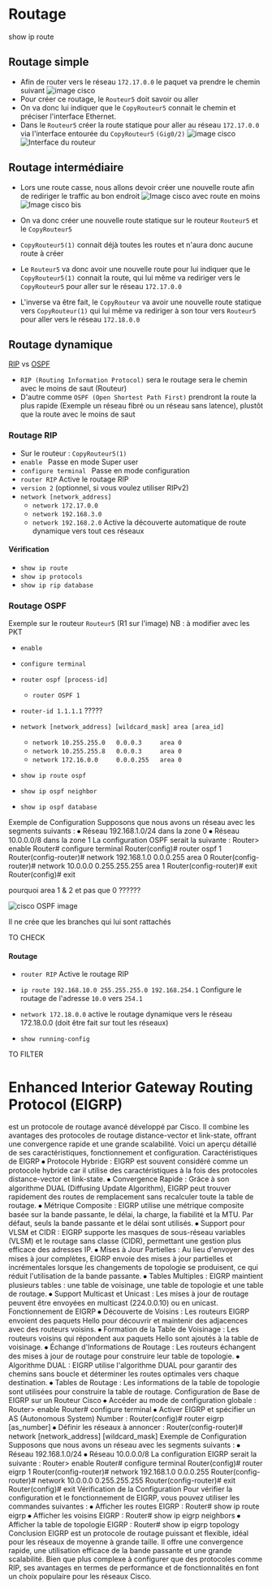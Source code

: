 # Routage
show ip route
## Routage simple
- Afin de router vers le réseau `172.17.0.0` le paquet va prendre le chemin suivant
![image cisco](https://github.com/Altherneum/.github/blob/main/note/assets/images/PacketTracer_hxJE4ozS93.png?raw=true)
- Pour créer ce routage, le `Routeur5` doit savoir ou aller
- On va donc lui indiquer que le `CopyRouteur5` connait le chemin et préciser l'interface Ethernet.
- Dans le `Routeur5` créer la route statique pour aller au réseau `172.17.0.0` via l'interface entourée du `CopyRouteur5` `(Gig0/2)`
![image cisco](https://github.com/Altherneum/.github/blob/main/note/assets/images/PacketTracer_nD1Ro5DoIZ.png?raw=true)
![Interface du routeur](https://github.com/Altherneum/.github/blob/main/note/assets/images/PacketTracer_FvUjtKC88s.png?raw=true)

## Routage intermédiaire
- Lors une route casse, nous allons devoir créer une nouvelle route afin de rediriger le traffic au bon endroit
![Image cisco avec route en moins](https://github.com/Altherneum/.github/blob/main/note/assets/images/PacketTracer_1LaxJbFkfa.png?raw=true)
![Image cisco bis](https://github.com/Altherneum/.github/blob/main/note/assets/images/PacketTracer_xEZwjLLbZI.png?raw=true)
- On va donc créer une nouvelle route statique sur le routeur `Routeur5` et le `CopyRouteur5`
- `CopyRouteur5(1)` connait déjà toutes les routes et n'aura donc aucune route à créer

- Le `Routeur5` va donc avoir une nouvelle route pour lui indiquer que le `CopyRouteur5(1)` connait la route, qui lui même va rediriger vers le `CopyRouteur5` pour aller sur le réseau `172.17.0.0`
- L'inverse va être fait, le `CopyRouteur` va avoir une nouvelle route statique vers `CopyRouteur(1)` qui lui même va rediriger à son tour vers `Routeur5` pour aller vers le réseau `172.18.0.0`

## Routage dynamique
[RIP](https://fr.wikipedia.org/wiki/Routing_Information_Protocol) vs [OSPF](https://fr.wikipedia.org/wiki/Open_Shortest_Path_First)
- `RIP (Routing Information Protocol)` sera le routage sera le chemin avec le moins de saut (Routeur)
- D'autre comme `OSPF (Open Shortest Path First)` prendront la route la plus rapide (Exemple un réseau fibré ou un réseau sans latence), plustôt que la route avec le moins de saut

### Routage RIP
- Sur le routeur : `CopyRouteur5(1)`
-  `enable ` Passe en mode Super user
- `configure terminal ` Passe en mode configuration
- `router RIP` Active le routage RIP
- `version 2` (optionnel, si vous voulez utiliser RIPv2)
- `network [network_address]`
  - `network 172.17.0.0`
  - `network 192.168.3.0`
  - `network 192.168.2.0` Active la découverte automatique de route dynamique vers tout ces réseaux

#### Vérification
- `show ip route`
- `show ip protocols`
- `show ip rip database`

### Routage OSPF
Exemple sur le routeur `Routeur5` 
(R1 sur l'image) NB : à modifier avec les PKT
- `enable`
- `configure terminal`
- `router ospf [process-id]`
  - `router OSPF 1`
- `router-id 1.1.1.1` ?????
- `network [network_address] [wildcard_mask] area [area_id]`
  - `network 10.255.255.0   0.0.0.3     area 0`
  - `network 10.255.255.8   0.0.0.3     area 0`
  - `network 172.16.0.0     0.0.0.255   area 0`

- `show ip route ospf`
- `show ip ospf neighbor`
- `show ip ospf database`



Exemple de Configuration
Supposons que nous avons un réseau avec les segments suivants :
⦁	Réseau 192.168.1.0/24 dans la zone 0
⦁	Réseau 10.0.0.0/8 dans la zone 1
La configuration OSPF serait la suivante :
Router> enable
Router# configure terminal
Router(config)# router ospf 1
Router(config-router)# network 192.168.1.0 0.0.0.255 area 0
Router(config-router)# network 10.0.0.0 0.255.255.255 area 1
Router(config-router)# exit
Router(config)# exit



pourquoi area 1 & 2 et pas que 0 ??????





![cisco OSPF image](https://github.com/Altherneum/.github/blob/main/note/assets/images/ms-teams_9knjVRjsVE.png?raw=true)

Il ne crée que les branches qui lui sont rattachés








TO CHECK
#### Routage
- `router RIP` Active le routage RIP
- `ip route 192.168.10.0 255.255.255.0 192.168.254.1` Configure le routage de l'adresse `10.0` vers `254.1`
- `network 172.18.0.0` active le routage dynamique vers le réseau 172.18.0.0 (doit être fait sur tout les réseaux)

- `show running-config`











TO FILTER

# Enhanced Interior Gateway Routing Protocol (EIGRP) 
est un protocole de routage avancé développé par Cisco. Il combine les avantages des protocoles de routage distance-vector et link-state, offrant une convergence rapide et une grande scalabilité. Voici un aperçu détaillé de ses caractéristiques, fonctionnement et configuration.
Caractéristiques de EIGRP
⦁	Protocole Hybride : EIGRP est souvent considéré comme un protocole hybride car il utilise des caractéristiques à la fois des protocoles distance-vector et link-state.
⦁	Convergence Rapide : Grâce à son algorithme DUAL (Diffusing Update Algorithm), EIGRP peut trouver rapidement des routes de remplacement sans recalculer toute la table de routage.
⦁	Métrique Composite : EIGRP utilise une métrique composite basée sur la bande passante, le délai, la charge, la fiabilité et la MTU. Par défaut, seuls la bande passante et le délai sont utilisés.
⦁	Support pour VLSM et CIDR : EIGRP supporte les masques de sous-réseau variables (VLSM) et le routage sans classe (CIDR), permettant une gestion plus efficace des adresses IP.
⦁	Mises à Jour Partielles : Au lieu d'envoyer des mises à jour complètes, EIGRP envoie des mises à jour partielles et incrémentales lorsque les changements de topologie se produisent, ce qui réduit l'utilisation de la bande passante.
⦁	Tables Multiples : EIGRP maintient plusieurs tables : une table de voisinage, une table de topologie et une table de routage.
⦁	Support Multicast et Unicast : Les mises à jour de routage peuvent être envoyées en multicast (224.0.0.10) ou en unicast.
Fonctionnement de EIGRP
⦁	Découverte de Voisins : Les routeurs EIGRP envoient des paquets Hello pour découvrir et maintenir des adjacences avec des routeurs voisins.
⦁	Formation de la Table de Voisinage : Les routeurs voisins qui répondent aux paquets Hello sont ajoutés à la table de voisinage.
⦁	Échange d'Informations de Routage : Les routeurs échangent des mises à jour de routage pour construire leur table de topologie.
⦁	Algorithme DUAL : EIGRP utilise l'algorithme DUAL pour garantir des chemins sans boucle et déterminer les routes optimales vers chaque destination.
⦁	Tables de Routage : Les informations de la table de topologie sont utilisées pour construire la table de routage.
Configuration de Base de EIGRP sur un Routeur Cisco
⦁	Accéder au mode de configuration globale :
Router> enable
Router# configure terminal
⦁	Activer EIGRP et spécifier un AS (Autonomous System) Number :
Router(config)# router eigrp [as_number]
⦁	Définir les réseaux à annoncer :
Router(config-router)# network [network_address] [wildcard_mask]
Exemple de Configuration
Supposons que nous avons un réseau avec les segments suivants :
⦁	Réseau 192.168.1.0/24
⦁	Réseau 10.0.0.0/8
La configuration EIGRP serait la suivante :
Router> enable
Router# configure terminal
Router(config)# router eigrp 1
Router(config-router)# network 192.168.1.0 0.0.0.255
Router(config-router)# network 10.0.0.0 0.255.255.255
Router(config-router)# exit
Router(config)# exit
Vérification de la Configuration
Pour vérifier la configuration et le fonctionnement de EIGRP, vous pouvez utiliser les commandes suivantes :
⦁	Afficher les routes EIGRP :
Router# show ip route eigrp
⦁	Afficher les voisins EIGRP :
Router# show ip eigrp neighbors
⦁	Afficher la table de topologie EIGRP :
Router# show ip eigrp topology
Conclusion
EIGRP est un protocole de routage puissant et flexible, idéal pour les réseaux de moyenne à grande taille. Il offre une convergence rapide, une utilisation efficace de la bande passante et une grande scalabilité. Bien que plus complexe à configurer que des protocoles comme RIP, ses avantages en termes de performance et de fonctionnalités en font un choix populaire pour les réseaux Cisco.
